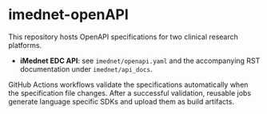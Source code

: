 # imednet-openAPI

This repository hosts OpenAPI specifications for two clinical research platforms.

- **iMednet EDC API**: see `imednet/openapi.yaml` and the accompanying RST documentation under `imednet/api_docs`.

GitHub Actions workflows validate the specifications automatically when the specification file changes. After a successful validation, reusable jobs generate language specific SDKs and upload them as build artifacts.
